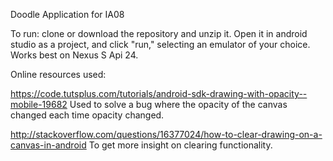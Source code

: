 Doodle Application for IA08

To run: clone or download the repository and unzip it. Open it in android studio as a project, and click "run," selecting an emulator of your choice.
Works best on Nexus S Api 24. 

Online resources used:

https://code.tutsplus.com/tutorials/android-sdk-drawing-with-opacity--mobile-19682 
Used to solve a bug where the opacity of the canvas changed each time opacity changed.

http://stackoverflow.com/questions/16377024/how-to-clear-drawing-on-a-canvas-in-android
To get more insight on clearing functionality.
